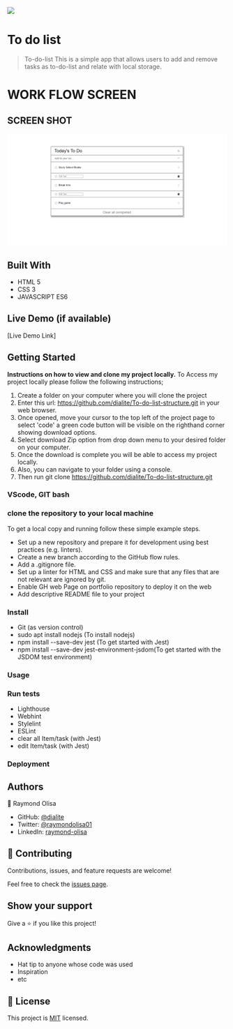 ![](https://img.shields.io/badge/Microverse-blueviolet)

# To do list

> To-do-list
This is a simple app that allows users to add and remove tasks as to-do-list and relate with local storage.


# WORK FLOW SCREEN
## SCREEN SHOT
![screenshot](./interactive.png)

## Built With

- HTML 5
- CSS 3
- JAVASCRIPT ES6

## Live Demo (if available)

[Live Demo Link]

## Getting Started

**Instructions on how to view and clone my project locally.**
 To Access my project locally please follow the following instructions;
1. Create a folder on your computer where you will clone the project
2. Enter this url: https://github.com/dialite/To-do-list-structure.git in your web browser.
3. Once opened, move your cursor to the top left of the project page to select 'code' a green code button will be visible on the righthand corner showing download options.
5. Select download Zip option from drop down menu to your desired folder on your computer.
6. Once the download is complete you will be able to access my project locally.
7. Also, you can navigate to your folder using a console.
8. Then run git clone https://github.com/dialite/To-do-list-structure.git

### VScode, GIT bash

### clone the repository to your local machine

To get a local copy and running follow these simple example steps.

- Set up a new repository and prepare it for development using best practices (e.g. linters).
- Create a new branch according to the GitHub flow rules.
- Add a .gitignore file.
- Set up a linter for HTML and CSS and make sure that any files that are not relevant are ignored by git.
- Enable GH web Page on portfolio repository to deploy it on the web
- Add descriptive README file to your project

### Install

- Git (as version control)
- sudo apt install nodejs (To install nodejs)
- npm install --save-dev jest (To get started with Jest)
- npm install --save-dev jest-environment-jsdom(To get started with the JSDOM test environment)

### Usage

### Run tests

- Lighthouse
- Webhint
- Stylelint
- ESLint
- clear all Item/task (with Jest)
- edit Item/task (with Jest)

### Deployment

## Authors

👤 Raymond Olisa

- GitHub: [@dialite](https://github.com/dialite)
- Twitter: [@raymondolisa01](https://twitter.com/raymondolisa01)
- LinkedIn: [raymond-olisa](https://www.linkedin.com/in/raymond-olisa-775929243/)

## 🤝 Contributing

Contributions, issues, and feature requests are welcome!

Feel free to check the [issues page](../../issues/).

## Show your support

Give a ⭐️ if you like this project!

## Acknowledgments

- Hat tip to anyone whose code was used
- Inspiration
- etc

## 📝 License

This project is [MIT](./MIT.md) licensed.
